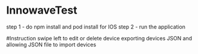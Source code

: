 # InnowaveTest

step 1 - do npm install and pod install for IOS
step 2 - run the application

#Instruction
  swipe left to edit or delete device
  exporting devices JSON and allowing JSON file to import devices

